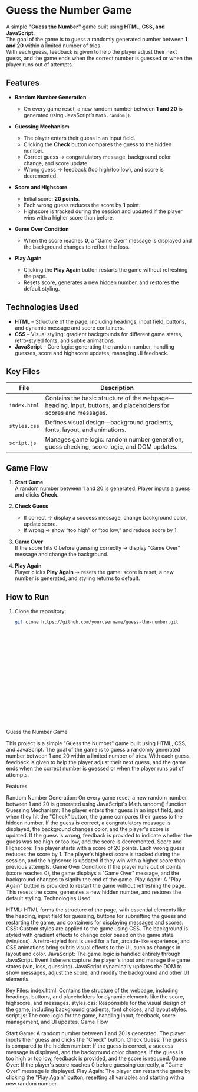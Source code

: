 # Guess the Number Game

A simple **"Guess the Number"** game built using **HTML, CSS, and JavaScript**.  
The goal of the game is to guess a randomly generated number between **1 and 20** within a limited number of tries.  
With each guess, feedback is given to help the player adjust their next guess, and the game ends when the correct number is guessed or when the player runs out of attempts.

## Features

- **Random Number Generation**  
  - On every game reset, a new random number between **1 and 20** is generated using JavaScript’s `Math.random()`.

- **Guessing Mechanism**  
  - The player enters their guess in an input field.  
  - Clicking the **Check** button compares the guess to the hidden number.  
  - Correct guess → congratulatory message, background color change, and score update.  
  - Wrong guess → feedback (too high/too low), and score is decremented.

- **Score and Highscore**  
  - Initial score: **20 points**.  
  - Each wrong guess reduces the score by **1** point.  
  - Highscore is tracked during the session and updated if the player wins with a higher score than before.

- **Game Over Condition**  
  - When the score reaches **0**, a “Game Over” message is displayed and the background changes to reflect the loss.

- **Play Again**  
  - Clicking the **Play Again** button restarts the game without refreshing the page.  
  - Resets score, generates a new hidden number, and restores the default styling.

## Technologies Used

- **HTML** – Structure of the page, including headings, input field, buttons, and dynamic message and score containers.  
- **CSS** – Visual styling: gradient backgrounds for different game states, retro-styled fonts, and subtle animations.  
- **JavaScript** – Core logic: generating the random number, handling guesses, score and highscore updates, managing UI feedback.

## Key Files

| File         | Description                                                             |
|--------------|-------------------------------------------------------------------------|
| `index.html` | Contains the basic structure of the webpage—heading, input, buttons, and placeholders for scores and messages. |
| `styles.css` | Defines visual design—background gradients, fonts, layout, and animations. |
| `script.js`  | Manages game logic: random number generation, guess checking, score logic, and DOM updates. |

## Game Flow

1. **Start Game**  
   A random number between 1 and 20 is generated. Player inputs a guess and clicks **Check**.

2. **Check Guess**  
   - If correct → display a success message, change background color, update score.  
   - If wrong → show “too high” or “too low,” and reduce score by 1.

3. **Game Over**  
   If the score hits 0 before guessing correctly → display "Game Over" message and change the background.

4. **Play Again**  
   Player clicks **Play Again** → resets the game: score is reset, a new number is generated, and styling returns to default.

## How to Run

1. Clone the repository:
   ```bash
   git clone https://github.com/yourusername/guess-the-number.git





















Guess the Number Game

This project is a simple "Guess the Number" game built using HTML, CSS, and JavaScript. The goal of the game is to guess a randomly generated number between 1 and 20 within a limited number of tries. With each guess, feedback is given to help the player adjust their next guess, and the game ends when the correct number is guessed or when the player runs out of attempts.

Features

Random Number Generation:
On every game reset, a new random number between 1 and 20 is generated using JavaScript's Math.random() function.
Guessing Mechanism:
The player enters their guess in an input field, and when they hit the "Check" button, the game compares their guess to the hidden number.
If the guess is correct, a congratulatory message is displayed, the background changes color, and the player's score is updated.
If the guess is wrong, feedback is provided to indicate whether the guess was too high or too low, and the score is decremented.
Score and Highscore:
The player starts with a score of 20 points. Each wrong guess reduces the score by 1.
The player’s highest score is tracked during the session, and the highscore is updated if they win with a higher score than previous attempts.
Game Over Condition:
If the player runs out of points (score reaches 0), the game displays a "Game Over" message, and the background changes to signify the end of the game.
Play Again:
A "Play Again" button is provided to restart the game without refreshing the page. This resets the score, generates a new hidden number, and restores the default styling.
Technologies Used

HTML:
HTML forms the structure of the page, with essential elements like the heading, input field for guessing, buttons for submitting the guess and restarting the game, and containers for displaying messages and scores.
CSS:
Custom styles are applied to the game using CSS. The background is styled with gradient effects to change color based on the game state (win/loss).
A retro-styled font is used for a fun, arcade-like experience, and CSS animations bring subtle visual effects to the UI, such as changes in layout and color.
JavaScript:
The game logic is handled entirely through JavaScript. Event listeners capture the player's input and manage the game states (win, loss, guessing).
JavaScript dynamically updates the DOM to show messages, adjust the score, and modify the background and other UI elements.

Key Files:
index.html: Contains the structure of the webpage, including headings, buttons, and placeholders for dynamic elements like the score, highscore, and messages.
styles.css: Responsible for the visual design of the game, including background gradients, font choices, and layout styles.
script.js: The core logic for the game, handling input, feedback, score management, and UI updates.
Game Flow

Start Game:
A random number between 1 and 20 is generated.
The player inputs their guess and clicks the "Check" button.
Check Guess:
The guess is compared to the hidden number:
If the guess is correct, a success message is displayed, and the background color changes.
If the guess is too high or too low, feedback is provided, and the score is reduced.
Game Over:
If the player's score reaches 0 before guessing correctly, a "Game Over" message is displayed.
Play Again:
The player can restart the game by clicking the "Play Again" button, resetting all variables and starting with a new random number.

